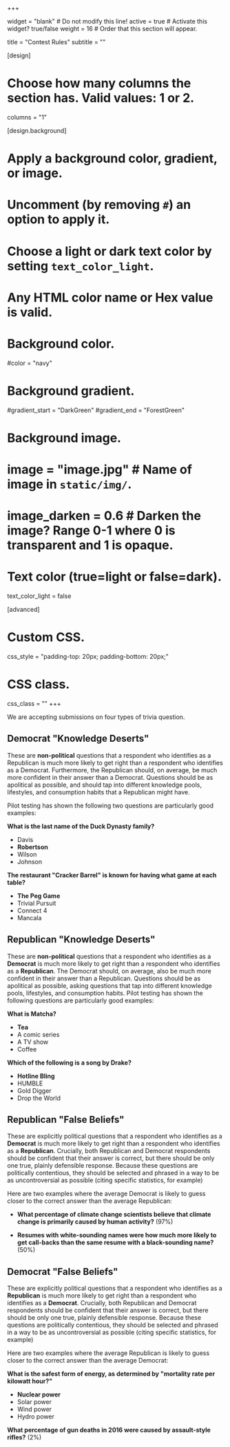 +++

widget = "blank"  # Do not modify this line!
active = true  # Activate this widget? true/false
weight = 16  # Order that this section will appear.

title = "Contest Rules"
subtitle = ""

[design]
  # Choose how many columns the section has. Valid values: 1 or 2.
  columns = "1"

[design.background]
  # Apply a background color, gradient, or image.
  #   Uncomment (by removing `#`) an option to apply it.
  #   Choose a light or dark text color by setting `text_color_light`.
  #   Any HTML color name or Hex value is valid.

  # Background color.
  #color = "navy"

  # Background gradient.
  #gradient_start = "DarkGreen"
  #gradient_end = "ForestGreen"

  # Background image.
  # image = "image.jpg"  # Name of image in `static/img/`.
  # image_darken = 0.6  # Darken the image? Range 0-1 where 0 is transparent and 1 is opaque.

  # Text color (true=light or false=dark).
  text_color_light = false

[advanced]
 # Custom CSS.
 css_style = "padding-top: 20px; padding-bottom: 20px;"

 # CSS class.
 css_class = ""
+++

We are accepting submissions on four types of trivia question.

## Democrat "Knowledge Deserts"

These are **non-political** questions that a respondent who identifies as a Republican is much more likely to get right than a respondent who identifies as a Democrat.  Furthermore, the Republican should, on average, be much more confident in their answer than a Democrat.  Questions should be as apolitical as possible, and should tap into different knowledge pools, lifestyles, and consumption habits that a Republican might have.

Pilot testing has shown the following two questions are particularly good examples:

**What is the last name of the Duck Dynasty family?**
  -	Davis
  - **Robertson**
  - Wilson
  - Johnson

**The restaurant "Cracker Barrel" is known for having what game at each table?**
  - **The Peg Game**
  - Trivial Pursuit
  - Connect 4
  - Mancala

## Republican "Knowledge Deserts"

These are **non-political** questions that a respondent who identifies as a **Democrat** is much more likely to get right than a respondent who identifies as a **Republican**.  The Democrat should, on average, also be much more confident in their answer than a Republican. Questions should be as apolitical as possible, asking questions that tap into different knowledge pools, lifestyles, and consumption habits. Pilot testing has shown the following questions are particularly good examples:

**What is Matcha?**
  - **Tea**
  - A comic series
  - A TV show
  - Coffee

**Which of the following is a song by Drake?**
  - **Hotline Bling**
  - HUMBLE
  - Gold Digger
  - Drop the World

## Republican "False Beliefs"

These are explicitly political questions that a respondent who identifies as a **Democrat** is much more likely to get right than a respondent who identifies as a **Republican**.  Crucially, both Republican and Democrat respondents should be confident that their answer is correct, but there should be only one true, plainly defensible response.  Because these questions are politically contentious, they should be selected and phrased in a way to be as uncontroversial as possible (citing specific statistics, for example)

Here are two examples where the average Democrat is likely to guess closer to the correct answer than the average Republican:

- **What percentage of climate change scientists believe that climate change is primarily caused by human activity?** (97%)

- **Resumes with white-sounding names were how much more likely to get call-backs than the same resume with a black-sounding name?** (50%)

## Democrat "False Beliefs"

These are explicitly political questions that a respondent who identifies as a **Republican** is much more likely to get right than a respondent who identifies as a **Democrat**.  Crucially, both Republican and Democrat respondents should be confident that their answer is correct, but there should be only one true, plainly defensible response.  Because these questions are politically contentious, they should be selected and phrased in a way to be as uncontroversial as possible (citing specific statistics, for example)

Here are two examples where the average Republican is likely to guess closer to the correct answer than the average Democrat:

**What is the safest form of energy, as determined by "mortality rate per kilowatt hour?"**
  - **Nuclear power**
  - Solar power
  - Wind power
  - Hydro power

**What percentage of gun deaths in 2016 were caused by assault-style rifles?**	(2%)
